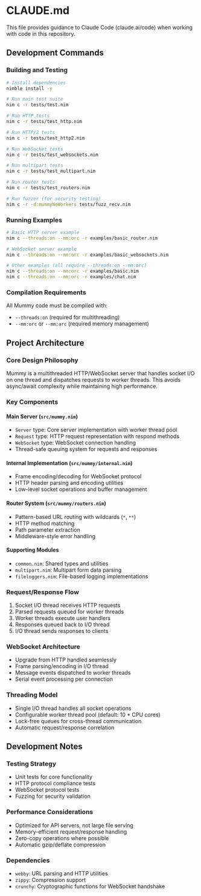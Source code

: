 # CLAUDE.md

This file provides guidance to Claude Code (claude.ai/code) when working with code in this repository.

## Development Commands

### Building and Testing
```bash
# Install dependencies
nimble install -y

# Run main test suite
nim c -r tests/test.nim

# Run HTTP tests
nim c -r tests/test_http.nim

# Run HTTP/2 tests
nim c -r tests/test_http2.nim

# Run WebSocket tests
nim c -r tests/test_websockets.nim

# Run multipart tests
nim c -r tests/test_multipart.nim

# Run router tests
nim c -r tests/test_routers.nim

# Run fuzzer (for security testing)
nim c -r -d:mummyNoWorkers tests/fuzz_recv.nim
```

### Running Examples
```bash
# Basic HTTP server example
nim c --threads:on --mm:orc -r examples/basic_router.nim

# WebSocket server example
nim c --threads:on --mm:orc -r examples/basic_websockets.nim

# Other examples (all require --threads:on --mm:orc)
nim c --threads:on --mm:orc -r examples/basic.nim
nim c --threads:on --mm:orc -r examples/chat.nim
```

### Compilation Requirements
All Mummy code must be compiled with:
- `--threads:on` (required for multithreading)
- `--mm:orc` or `--mm:arc` (required memory management)

## Project Architecture

### Core Design Philosophy
Mummy is a multithreaded HTTP/WebSocket server that handles socket I/O on one thread and dispatches requests to worker threads. This avoids async/await complexity while maintaining high performance.

### Key Components

#### Main Server (`src/mummy.nim`)
- `Server` type: Core server implementation with worker thread pool
- `Request` type: HTTP request representation with respond methods
- `WebSocket` type: WebSocket connection handling
- Thread-safe queuing system for requests and responses

#### Internal Implementation (`src/mummy/internal.nim`)
- Frame encoding/decoding for WebSocket protocol
- HTTP header parsing and encoding utilities
- Low-level socket operations and buffer management

#### Router System (`src/mummy/routers.nim`)
- Pattern-based URL routing with wildcards (`*`, `**`)
- HTTP method matching
- Path parameter extraction
- Middleware-style error handling

#### Supporting Modules
- `common.nim`: Shared types and utilities
- `multipart.nim`: Multipart form data parsing
- `fileloggers.nim`: File-based logging implementations

### Request/Response Flow
1. Socket I/O thread receives HTTP requests
2. Parsed requests queued for worker threads
3. Worker threads execute user handlers
4. Responses queued back to I/O thread
5. I/O thread sends responses to clients

### WebSocket Architecture
- Upgrade from HTTP handled seamlessly
- Frame parsing/encoding in I/O thread
- Message events dispatched to worker threads
- Serial event processing per connection

### Threading Model
- Single I/O thread handles all socket operations
- Configurable worker thread pool (default: 10 * CPU cores)
- Lock-free queues for cross-thread communication
- Automatic request/response correlation

## Development Notes

### Testing Strategy
- Unit tests for core functionality
- HTTP protocol compliance tests
- WebSocket protocol tests
- Fuzzing for security validation

### Performance Considerations
- Optimized for API servers, not large file serving
- Memory-efficient request/response handling
- Zero-copy operations where possible
- Automatic gzip/deflate compression

### Dependencies
- `webby`: URL parsing and HTTP utilities
- `zippy`: Compression support
- `crunchy`: Cryptographic functions for WebSocket handshake